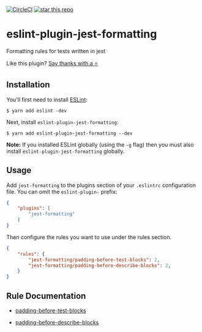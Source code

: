 [![CircleCI](https://circleci.com/gh/dangreenisrael/eslint-plugin-jest-formatting/tree/master.svg?style=svg)](https://circleci.com/gh/dangreenisrael/eslint-plugin-jest-formatting/tree/master) [![star this repo](http://githubbadges.com/star.svg?user=dangreenisrael&repo=eslint-plugin-jest-formatting&style=flat)](https://github.com/dangreenisrael/eslint-plugin-jest-formatting/stargazers)


# eslint-plugin-jest-formatting

Formatting rules for tests written in jest

Like this plugin? [Say thanks with a ⭐️](https://github.com/dangreenisrael/eslint-plugin-jest-formatting/stargazers)



## Installation

You'll first need to install [ESLint](http://eslint.org):

```
$ yarn add eslint -dev
```

Next, install `eslint-plugin-jest-formatting`:

```
$ yarn add eslint-plugin-jest-formatting --dev
```

**Note:** If you installed ESLint globally (using the `-g` flag) then you must also install `eslint-plugin-jest-formatting` globally.

## Usage

Add `jest-formatting` to the plugins section of your `.eslintrc` configuration file. You can omit the `eslint-plugin-` prefix:

```json
{
    "plugins": [
        "jest-formatting"
    ]
}
```


Then configure the rules you want to use under the rules section.

```json
{
    "rules": {
        "jest-formatting/padding-before-test-blocks": 2,
        "jest-formatting/padding-before-describe-blocks": 2,
    }
}
```

## Rule Documentation

* [padding-before-test-blocks](docs/rules/padding-before-test-blocks.md)

* [padding-before-describe-blocks](docs/rules/padding-before-describe-blocks.md)




<!-- Github button script -->
<script async defer src="https://buttons.github.io/buttons.js"></script>